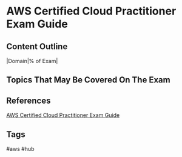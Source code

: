 # AWS Certified Cloud Practitioner Exam Guide

## Content Outline
|Domain|% of Exam|

## Topics That May Be Covered On The Exam

## References
[AWS Certified Cloud Practitioner Exam Guide](https://d1.awsstatic.com/training-and-certification/docs-cloud-practitioner/AWS-Certified-Cloud-Practitioner_Exam-Guide.pdf)  

## Tags
#aws #hub
